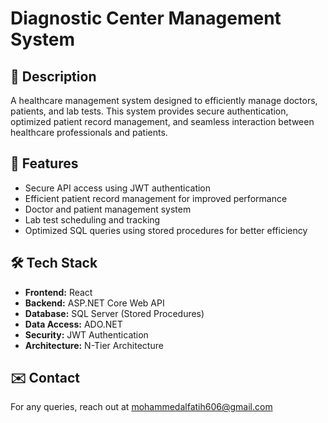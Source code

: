 # Diagnostic Center Management System

## 📌 Description
A healthcare management system designed to efficiently manage doctors, patients, and lab tests.
This system provides secure authentication, optimized patient record management, and seamless interaction between healthcare professionals and patients.

## 🚀 Features
- Secure API access using JWT authentication
- Efficient patient record management for improved performance
- Doctor and patient management system
- Lab test scheduling and tracking
- Optimized SQL queries using stored procedures for better efficiency

## 🛠 Tech Stack
- **Frontend:** React  
- **Backend:** ASP.NET Core Web API  
- **Database:** SQL Server (Stored Procedures)  
- **Data Access:** ADO.NET  
- **Security:** JWT Authentication  
- **Architecture:** N-Tier Architecture

## ✉️ Contact
For any queries, reach out at [mohammedalfatih606@gmail.com](mailto:your-email@example.com)
